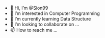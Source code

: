 - 👋 Hi, I’m @Sion99
- 👀 I’m interested in Computer Programming
- 🌱 I’m currently learning Data Structure
- 💞️ I’m looking to collaborate on ...
- 📫 How to reach me ...

<!---
Sion99/Sion99 is a ✨ special ✨ repository because its `README.md` (this file) appears on your GitHub profile.
You can click the Preview link to take a look at your changes.
--->
